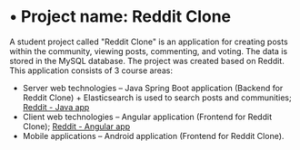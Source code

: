 # •	Project name: Reddit Clone

A student project called "Reddit Clone" is an application for creating posts within the community, viewing posts, commenting, and voting. The data is stored in the MySQL database. The project was created based on Reddit.
This application consists of 3 course areas: 
- Server web technologies – Java Spring Boot application (Backend for Reddit Clone) + Elasticsearch is used to search posts and communities; [Reddit - Java app](https://github.com/majabirmancevic/reddit-svt)
- Client web technologies – Angular application (Frontend for Reddit Clone);
[Reddit - Angular app](https://github.com/majabirmancevic/reddit-clone-web-be)
- Mobile applications – Android application (Frontend for Reddit Clone).

